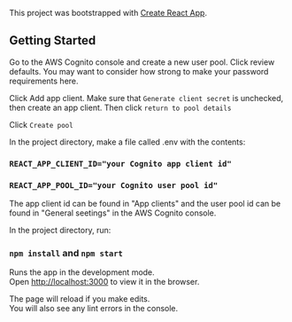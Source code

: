 This project was bootstrapped with [Create React App](https://github.com/facebook/create-react-app).

## Getting Started

Go to the AWS Cognito console and create a new user pool. Click review defaults. You may want to consider how strong to make your password requirements here.

Click Add app client. Make sure that `Generate client secret` is unchecked, then create an app client. Then click `return to pool details`

Click `Create pool`

In the project directory, make a file called .env with the contents:

### `REACT_APP_CLIENT_ID="your Cognito app client id"`
### `REACT_APP_POOL_ID="your Cognito user pool id"`

The app client id can be found in "App clients" and the user pool id can be found in "General seetings" in the AWS Cognito console.

In the project directory, run:

### `npm install` and `npm start`

Runs the app in the development mode.<br>
Open [http://localhost:3000](http://localhost:3000) to view it in the browser.

The page will reload if you make edits.<br>
You will also see any lint errors in the console.
